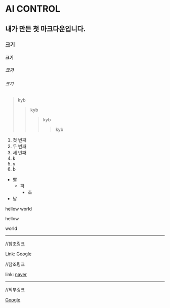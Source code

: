 # AI CONTROL

## 내가 만든 첫 마크다운입니다.
### 크기
#### 크기
##### 크기
###### 크기

>  kyb
>>  kyb
>>>  kyb
>>>> kyb

1. 첫 번째
2. 두 번째
3. 세 번째
1. k
3. y 
2. b

* 빨
    + 파
        - 초
* 남        

hellow
world

hellow

world

***

//참조링크

Link: [Google][googlelink]

[googlelink]: https://google.com "Go google"


//참조링크

link: [naver][naverlink]

[naverlink]: https://naver.com "Go naver"

***

//외부링크

[Google](https://google.com)
